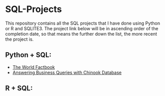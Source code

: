# SQL-Projects

This repository contains all the SQL projects that I have done using Python or R and SQLITE3. The project link below will be in ascending order of the completion date, so that means the further down the list, the more recent the project is.

## Python + SQL:
- [The World Factbook](https://github.com/ywuhub/SQL-Projects/blob/master/Analyzing%20The%20World%20Factbook/Analyzing-The-World-Factbook.ipynb)
- [Answering Business Queries with Chinook Database](https://github.com/ywuhub/SQL-Projects/blob/master/Answering%20Business%20Queries%20using%20the%20Chinook%20Database/sql_business_queries.ipynb)

## R + SQL:
